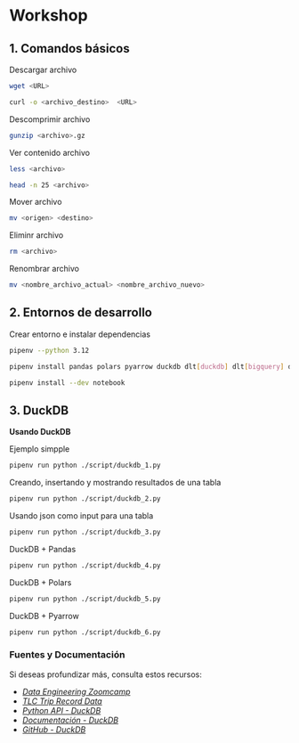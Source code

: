 # Workshop

## 1. Comandos básicos

Descargar archivo

```bash
wget <URL>
```

```bash
curl -o <archivo_destino>  <URL>
```

Descomprimir archivo

```bash
gunzip <archivo>.gz
```

Ver contenido archivo

```bash
less <archivo>

head -n 25 <archivo>
```

Mover archivo

```bash
mv <origen> <destino>
```

Eliminr archivo

```bash
rm <archivo>
```

Renombrar archivo

```bash
mv <nombre_archivo_actual> <nombre_archivo_nuevo>
```


## 2. Entornos de desarrollo

Crear entorno e instalar dependencias

```bash
pipenv --python 3.12
```

```bash
pipenv install pandas polars pyarrow duckdb dlt[duckdb] dlt[bigquery] dlt[filesystem]
```


```bash
pipenv install --dev notebook
```

## 3. DuckDB

**Usando DuckDB**

Ejemplo simpple
```bash
pipenv run python ./script/duckdb_1.py
```

Creando, insertando y mostrando resultados de una tabla
```bash
pipenv run python ./script/duckdb_2.py
```

Usando json como input para una tabla
```bash
pipenv run python ./script/duckdb_3.py
```

DuckDB + Pandas
```bash
pipenv run python ./script/duckdb_4.py
```

DuckDB + Polars
```bash
pipenv run python ./script/duckdb_5.py
```

DuckDB + Pyarrow
```bash
pipenv run python ./script/duckdb_6.py
```







###  Fuentes y Documentación

Si deseas profundizar más, consulta estos recursos:

- *[Data Engineering Zoomcamp](https://github.com/DataTalksClub/data-engineering-zoomcamp/tree/main)*
- *[TLC Trip Record Data](https://www.nyc.gov/site/tlc/about/tlc-trip-record-data.page)*
- *[Python API - DuckDB](https://duckdb.org/docs/clients/python/overview.html)*
- *[Documentación - DuckDB](https://duckdb.org/docs/index)*
- *[GitHub - DuckDB](https://github.com/duckdb/duckdb)*










